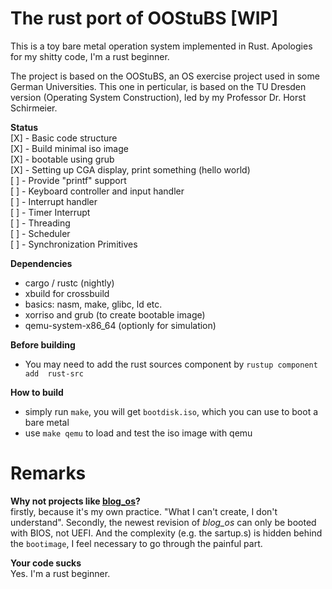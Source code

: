# The rust port of OOStuBS [WIP]

This is a toy bare metal operation system implemented in Rust. Apologies for my
shitty code, I'm a rust beginner.

The project is based on the OOStuBS, an OS exercise project used in some German
Universities. This one in perticular, is based on the TU Dresden version
(Operating System Construction), led by my Professor Dr. Horst Schirmeier. 


**Status**  
[X] - Basic code structure  
[X] - Build minimal iso image  
[X] - bootable using grub  
[X] - Setting up CGA display, print something (hello world)  
[ ] - Provide "printf" support  
[ ] - Keyboard controller and input handler  
[ ] - Interrupt handler  
[ ] - Timer Interrupt  
[ ] - Threading  
[ ] - Scheduler  
[ ] - Synchronization Primitives  

**Dependencies**  
- cargo / rustc (nightly)
- xbuild for crossbuild 
- basics: nasm, make, glibc, ld etc.
- xorriso and grub (to create bootable image)
- qemu-system-x86_64 (optionly for simulation)

**Before building**  
- You may need to add the rust sources component by `rustup component add  rust-src`

**How to build**
- simply run `make`, you will get `bootdisk.iso`, which you can use to boot a
  bare metal
- use `make qemu` to load and test the iso image with qemu

# Remarks
**Why not projects like [blog_os](https://os.phil-opp.com/)?**   
firstly, because it's my own practice. "What I can't create, I don't understand".
Secondly, the newest revision of *blog_os* can only be booted with BIOS, not
UEFI. And the complexity (e.g. the sartup.s) is hidden behind the `bootimage`,
I feel necessary to go through the painful part.

**Your code sucks**  
Yes. I'm a rust beginner.

